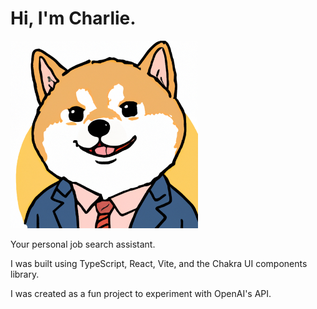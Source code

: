 # Hi, I'm Charlie.

<img src="src/assets/charlie.jpg" height="300">

Your personal job search assistant.

I was built using TypeScript, React, Vite, and the Chakra UI components library.

I was created as a fun project to experiment with OpenAI's API.